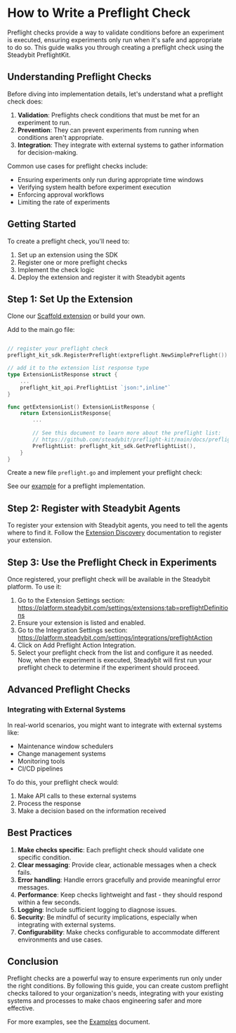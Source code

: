 # How to Write a Preflight Check

Preflight checks provide a way to validate conditions before an experiment is executed, ensuring experiments only run when it's safe and appropriate to do so. This guide walks you through creating a preflight check using the Steadybit PreflightKit.

## Understanding Preflight Checks

Before diving into implementation details, let's understand what a preflight check does:

1. **Validation**: Preflights check conditions that must be met for an experiment to run.
2. **Prevention**: They can prevent experiments from running when conditions aren't appropriate.
3. **Integration**: They integrate with external systems to gather information for decision-making.

Common use cases for preflight checks include:

- Ensuring experiments only run during appropriate time windows
- Verifying system health before experiment execution
- Enforcing approval workflows
- Limiting the rate of experiments

## Getting Started

To create a preflight check, you'll need to:

1. Set up an extension using the SDK
2. Register one or more preflight checks
3. Implement the check logic
4. Deploy the extension and register it with Steadybit agents

## Step 1: Set Up the Extension

Clone our [Scaffold extension](https://github.com/steadybit/extension-scaffold) or build your own.

Add to the main.go file:

```go

// register your preflight check
preflight_kit_sdk.RegisterPreflight(extpreflight.NewSimplePreflight())

// add it to the extension list response type
type ExtensionListResponse struct {
    ...
    preflight_kit_api.PreflightList `json:",inline"`
}

func getExtensionList() ExtensionListResponse {
    return ExtensionListResponse{
        ...
        
        // See this document to learn more about the preflight list:
        // https://github.com/steadybit/preflight-kit/main/docs/preflight-api.md#index-response
        PreflightList: preflight_kit_sdk.GetPreflightList(),
    }
}
```

Create a new file `preflight.go` and implement your preflight check:

See our [example](examples.md) for a preflight implementation.



## Step 2: Register with Steadybit Agents

To register your extension with Steadybit agents, you need to tell the agents where to find it. Follow the [Extension Discovery](../preflight-registration.md) documentation to register your extension.

## Step 3: Use the Preflight Check in Experiments

Once registered, your preflight check will be available in the Steadybit platform. To use it:

1. Go to the Extension Settings section: https://platform.steadybit.com/settings/extensions;tab=preflightDefinitions
2. Ensure your extension is listed and enabled.
3. Go to the Integration Settings section: https://platform.steadybit.com/settings/integrations/preflightAction
4. Click on Add Preflight Action Integration.
5. Select your preflight check from the list and configure it as needed.
Now, when the experiment is executed, Steadybit will first run your preflight check to determine if the experiment should proceed.

## Advanced Preflight Checks

### Integrating with External Systems

In real-world scenarios, you might want to integrate with external systems like:

- Maintenance window schedulers
- Change management systems
- Monitoring tools
- CI/CD pipelines

To do this, your preflight check would:

1. Make API calls to these external systems
2. Process the response
3. Make a decision based on the information received

## Best Practices

1. **Make checks specific**: Each preflight check should validate one specific condition.
2. **Clear messaging**: Provide clear, actionable messages when a check fails.
3. **Error handling**: Handle errors gracefully and provide meaningful error messages.
4. **Performance**: Keep checks lightweight and fast - they should respond within a few seconds.
5. **Logging**: Include sufficient logging to diagnose issues.
6. **Security**: Be mindful of security implications, especially when integrating with external systems.
7. **Configurability**: Make checks configurable to accommodate different environments and use cases.

## Conclusion

Preflight checks are a powerful way to ensure experiments run only under the right conditions. By following this guide, you can create custom preflight checks tailored to your organization's needs, integrating with your existing systems and processes to make chaos engineering safer and more effective.

For more examples, see the [Examples](../examples.md) document.
